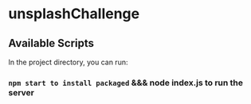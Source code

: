 # unsplashChallenge

## Available Scripts

In the project directory, you can run:

### `npm start to install packaged` &&& node index.js to run the server


